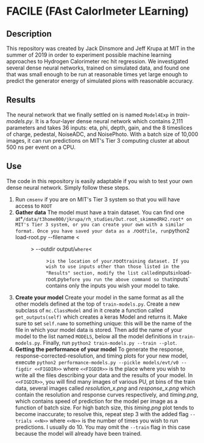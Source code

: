 # FACILE (FAst CalorImeter LEarning)

## Description
This repository was created by Jack Dinsmore and Jeff Krupa at MIT in the summer of 2019 in order to experiment possible machine learning approaches to Hydrogen Calorimeter rec hit regression. We investigated several dense neural networks, trained on simulated data, and found one that was small enough to be run at reasonable times yet large enough to predict the generator energy of simulated pions with reasonable accuracy.

## Results
The neural network that we finally settled on is named `Model4Exp` in _train-models.py_. It is a four-layer dense neural network which contains 2,111 parameters and takes 36 inputs: eta, phi, depth, gain, and the 8 timeslices of charge, pedestal, NoiseADC, and NoisePhoto. With a batch size of 10,000 images, it can run predictions on MIT's Tier 3 computing cluster at about 500 ns per event on a CPU.

## Use
The code in this repository is easily adaptable if you wish to test your own dense neural network. Simply follow these steps.
1. Run `cmsenv` if you are on MIT's Tier 3 system so that you will have access to `ROOT`
1. **Gather data** The model must have a train dataset. You can find one at*`/data/t3home000/jkrupa/rh_studies/Out.root_skimmedRH2.root* on MIT's Tier 3 system, or you can create your own with a similar format. Once you have saved your data as a `.root` file, run `python2 load-root.py --filename <<DIR>> --outdir output/` where `<<DIR>>` is the location of your `.root` training dataset. If you wish to use inputs other than those listed in the "Results" section, modify the list called `inputs` in `load-root.py` before you run the above command so that `inputs` contains only the inputs you wish your model to take.
2. **Create your model** Create your model in the same format as all the other models defined at the top of `train-models.py`. Create a new subclass of `mc.ClassModel` and in it create a function called `get_outputs(self)` which creates a keras Model and returns it. Make sure to set `self.name` to something unique: this will be the name of the file in which your model data is stored. Then add the name of your model to the list named `MODELS`, below all the model definitions in `train-models.py`. Finally,  run `python2 train-models.py --train --plot`.
3. **Getting the performance of your model** To generate the response, response-corrected-resolution, and timing plots for your new model, execute `python2 performance-models.py --pickle models/evt/v0 --figdir <<FIGDIR>>` where `<<FIGDIR>>` is the place where you wish to write all the files describing your data and the results of your model. In `<<FIGDIR>>`, you will find many images of various PU, pt bins of the train data, several images called *resolution_x.png* and *response_x.png* which contain the resolution and response curves respectively, and *timing.png*, which contains speed of prediction for the model per image as a function of batch size. For high batch size, this *timing.png* plot tends to become inaccurate; to resolve this, repeat step 3 with the added flag `--trials <<N>>` where `<<N>>` is the number of times you wish to run predictions. I usually do 10. You may omit the `--train` flag in this case because the model will already have been trained.

